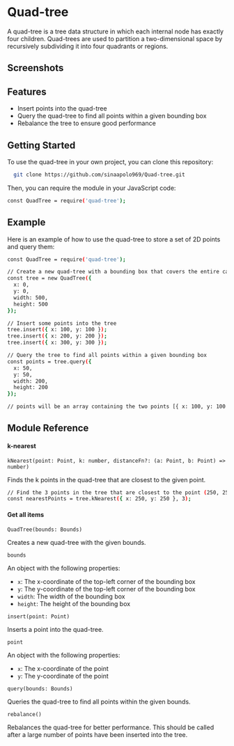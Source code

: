 # Quad-tree

A quad-tree is a tree data structure in which each internal node has exactly four children. Quad-trees are used to
partition a two-dimensional space by recursively subdividing it into four quadrants or regions.

## Screenshots

## Features

- Insert points into the quad-tree
- Query the quad-tree to find all points within a given bounding box
- Rebalance the tree to ensure good performance

## Getting Started

To use the quad-tree in your own project, you can clone this repository:

```bash
  git clone https://github.com/sinaapolo969/Quad-tree.git
```

Then, you can require the module in your JavaScript code:

```bash
const QuadTree = require('quad-tree');
```

## Example

Here is an example of how to use the quad-tree to store a set of 2D points and query them:

```bash
const QuadTree = require('quad-tree');

// Create a new quad-tree with a bounding box that covers the entire canvas
const tree = new QuadTree({
  x: 0,
  y: 0,
  width: 500,
  height: 500
});

// Insert some points into the tree
tree.insert({ x: 100, y: 100 });
tree.insert({ x: 200, y: 200 });
tree.insert({ x: 300, y: 300 });

// Query the tree to find all points within a given bounding box
const points = tree.query({
  x: 50,
  y: 50,
  width: 200,
  height: 200
});

// points will be an array containing the two points [{ x: 100, y: 100 }, { x: 200, y: 200 }]
```

## Module Reference

#### k-nearest

`kNearest(point: Point, k: number, distanceFn?: (a: Point, b: Point) => number)`

Finds the k points in the quad-tree that are closest to the given point.

```bash
// Find the 3 points in the tree that are closest to the point (250, 250)
const nearestPoints = tree.kNearest({ x: 250, y: 250 }, 3);
```

#### Get all items

`QuadTree(bounds: Bounds)`

Creates a new quad-tree with the given bounds.

`bounds`

An object with the following properties:

- `x`: The x-coordinate of the top-left corner of the bounding box
- `y`: The y-coordinate of the top-left corner of the bounding box
- `width`: The width of the bounding box
- `height`: The height of the bounding box

`insert(point: Point)`

Inserts a point into the quad-tree.

`point`

An object with the following properties:

- `x`: The x-coordinate of the point
- `y`: The y-coordinate of the point

`query(bounds: Bounds)`

Queries the quad-tree to find all points within the given bounds.

`rebalance()`

Rebalances the quad-tree for better performance. This should be called after a large number of points have been inserted
into the tree.


